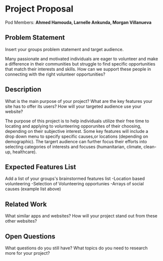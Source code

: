 # Project Proposal

Pod Members: **Ahmed Hamouda, Larnelle Ankunda, Morgan Villanueva**

## Problem Statement

Insert your groups problem statement and target audience.


Many passionate and motivated individuals are eager to volunteer and make a difference in their communities but struggle to find specific opportunities that match their interests and skills. How can we support these people in connecting with the right volunteer opportunities?

## Description

What is the main purpose of your project? What are the key features your site has to offer its users? How will your targeted audience use your website?


The purpose of this project is to help individuals utilize their free time to locating and applying to volunteering opporunites of their choosing, depending on their subjective interest. Some key features will include a drop down menu to specify specific causes,or locations (depending on demographic). The targert audience can further focus their efforts into selecting categories of interests and focuses (humanitarian, climate, clean-up, healthcare). 

## Expected Features List

Add a list of your groups's brainstormed features list
-Location based volunteering
-Selection of Volunteering opportunies
-Arrays of social causes (example list above)

## Related Work

What similar apps and websites? How will your project stand out from these other websites?

## Open Questions

What questions do you still have? What topics do you need to research more for your project?
